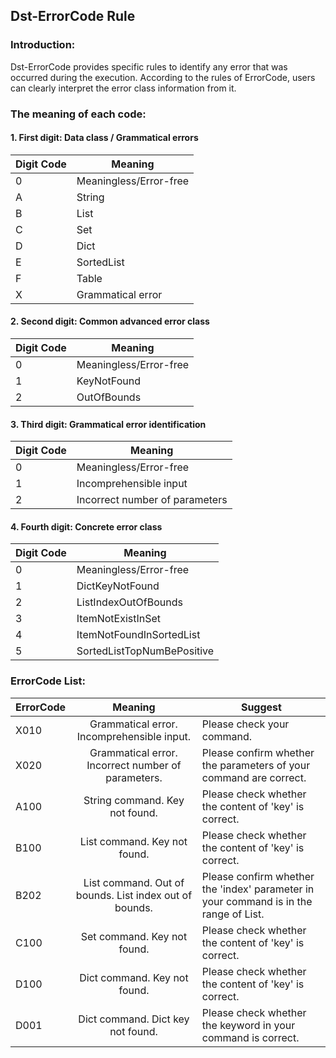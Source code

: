 ## Dst-ErrorCode Rule

### Introduction:
Dst-ErrorCode provides specific rules to identify any error that 
was occurred during the execution.
According to the rules of ErrorCode, users can clearly interpret 
the error class information from it.

### The meaning of each code:
#### 1. First digit: Data class / Grammatical errors

Digit Code|Meaning 
---|---
0|Meaningless/Error-free
A|String
B|List
C|Set
D|Dict
E|SortedList
F|Table
X|Grammatical error 

#### 2. Second digit: Common advanced error class

Digit Code|Meaning
---|---
0|Meaningless/Error-free
1|KeyNotFound
2|OutOfBounds

#### 3. Third digit: Grammatical error identification

Digit Code|Meaning
---|---
0|Meaningless/Error-free
1|Incomprehensible input
2|Incorrect number of parameters

#### 4. Fourth digit: Concrete error class

Digit Code|Meaning
---|---
0|Meaningless/Error-free
1|DictKeyNotFound
2|ListIndexOutOfBounds
3|ItemNotExistInSet
4|ItemNotFoundInSortedList
5|SortedListTopNumBePositive

### ErrorCode List:
ErrorCode|Meaning|Suggest
---|:---:|---
X010|Grammatical error. Incomprehensible input.|Please check your command.
X020|Grammatical error. Incorrect number of parameters.|Please confirm whether the parameters of your command are correct.
A100|String command. Key not found.|Please check whether the content of 'key' is correct.
B100|List command. Key not found.|Please check whether the content of 'key' is correct.
B202|List command. Out of bounds. List index out of bounds.|Please confirm whether the 'index' parameter in your command is in the range of List.
C100|Set command. Key not found.|Please check whether the content of 'key' is correct.
D100|Dict command. Key not found.|Please check whether the content of 'key' is correct.
D001|Dict command. Dict key not found.|Please check whether the keyword in your command is correct.



